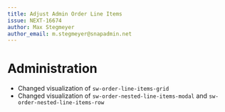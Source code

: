 ```yaml
---
title: Adjust Admin Order Line Items
issue: NEXT-16674
author: Max Stegmeyer
author_email: m.stegmeyer@snapadmin.net
---
```

# Administration
* Changed visualization of `sw-order-line-items-grid`
* Changed visualization of `sw-order-nested-line-items-modal` and `sw-order-nested-line-items-row`
